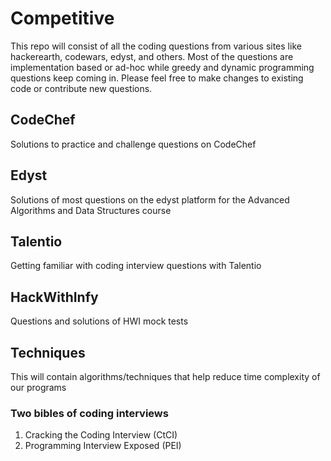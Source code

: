 # Competitive

This repo will consist of all the coding questions from various sites like hackerearth, codewars, edyst, and others.
Most of the questions are implementation based or ad-hoc while greedy and dynamic programming questions keep coming in.
Please feel free to make changes to existing code or contribute new questions.

## CodeChef

Solutions to practice and challenge questions on CodeChef

## Edyst

Solutions of most questions on the edyst platform for the Advanced Algorithms and Data Structures course

## Talentio

Getting familiar with coding interview questions with Talentio

## HackWithInfy

Questions and solutions of HWI mock tests

## Techniques

This will contain algorithms/techniques that help reduce time complexity of our programs

### Two bibles of coding interviews
1. Cracking the Coding Interview (CtCI)
2. Programming Interview Exposed (PEI)
